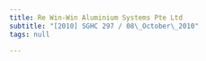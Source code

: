 ```yaml
---
title: Re Win-Win Aluminium Systems Pte Ltd
subtitle: "[2010] SGHC 297 / 08\_October\_2010"
tags: null

---
```


